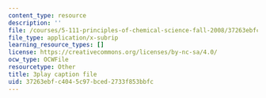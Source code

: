 ```yaml
---
content_type: resource
description: ''
file: /courses/5-111-principles-of-chemical-science-fall-2008/37263ebfc4045c97bced2733f853bbfc_iWZDVWdtjMY.vtt
file_type: application/x-subrip
learning_resource_types: []
license: https://creativecommons.org/licenses/by-nc-sa/4.0/
ocw_type: OCWFile
resourcetype: Other
title: 3play caption file
uid: 37263ebf-c404-5c97-bced-2733f853bbfc
---
```

